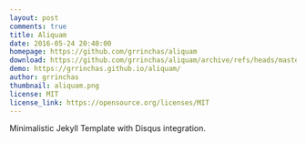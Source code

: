 ```yaml
---
layout: post
comments: true
title: Aliquam
date: 2016-05-24 20:40:00
homepage: https://github.com/grrinchas/aliquam
download: https://github.com/grrinchas/aliquam/archive/refs/heads/master.zip
demo: https://grrinchas.github.io/aliquam/
author: grrinchas
thumbnail: aliquam.png
license: MIT
license_link: https://opensource.org/licenses/MIT
---
```


Minimalistic Jekyll Template with Disqus integration.
